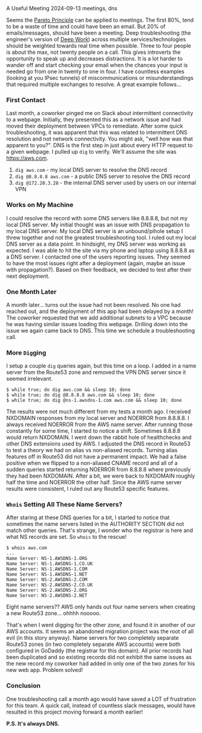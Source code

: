 <post-metadata>
  <post-title>A Useful Meeting</post-title>
  <post-date>2024-09-13</post-date>
  <post-tags>meetings, dns</post-tags>
</post-metadata>

Seems the [Pareto Principle](https://en.wikipedia.org/wiki/Pareto_principle) can be applied to meetings. The first 80%, tend to be a waste of time and could have been an email. But 20% of emails/messages, should have been a meeting. Deep troubleshooting (the engineer's version of [Deep Work](https://calnewport.com/deep-work-rules-for-focused-success-in-a-distracted-world/)) across multiple services/technologies should be weighted towards real time when possible. Three to four people is about the max, not twenty people on a call. This gives introverts the opportunity to speak up and decreases distractions. It is a lot harder to wander off and start checking your email when the chances your input is needed go from one in twenty to one in four. I have countless examples (looking at you IPsec tunnels) of miscommunications or misunderstandings that required multiple exchanges to resolve. A great example follows...

### First Contact
Last month, a coworker pinged me on Slack about intermittent connectivity to a webpage. Initially, they presented this as a network issue and had moved their deployment between VPCs to remediate. After some quick troubleshooting, it was apparent that this was related to intermittent DNS resolution and not network connectivity. You might ask, "well how was that apparent to you?". DNS is the first step in just about every HTTP request to a given webpage. I pulled up `dig` to verify. We'll assume the site was https://aws.com.

1. `dig aws.com` - my local DNS server to resolve the DNS record
2. `dig @8.8.8.8 aws.com` - a public DNS server to resolve the DNS record
3. `dig @172.20.3.28` - the internal DNS server used by users on our internal VPN

### Works on My Machine
I could resolve the record with some DNS servers like 8.8.8.8, but not my local DNS server. My initial thought was an issue with DNS propagation to my local DNS server. My local DNS server is an unbound/pihole setup I threw together and not the greatest troubleshooting tool. I ruled out my local DNS server as a data point. In hindsight, my DNS server was working as expected. I was able to hit the site via my phone and laptop using 8.8.8.8 as a DNS server. I contacted one of the users reporting issues. They seemed to have the most issues right after a deployment (again, maybe an issue with propagation?). Based on their feedback, we decided to test after their next deployment.

### One Month Later
A month later... turns out the issue had not been resolved. No one had reached out, and the deployment of this app had been delayed by a month! The coworker requested that we add additional subnets to a VPC because he was having similar issues loading this webpage. Drilling down into the issue we again came back to DNS. This time we schedule a troubleshooting call.

### More `Dig`ging
I setup a couple `dig` queries again, but this time on a loop. I added in a name server from the Route53 zone and removed the VPN DNS server since it seemed irrelevant.

```
$ while true; do dig aws.com && sleep 10; done
$ while true; do dig @8.8.8.8 aws.com && sleep 10; done
$ while true; do dig @ns-1.awsdns-1.com aws.com && sleep 10; done
```

The results were not much different from my tests a month ago. I received NXDOMAIN responses from my local server and NOERROR from 8.8.8.8. I always received NOERROR from the AWS name server. After running those constantly for some time, I started to notice a shift. Sometimes 8.8.8.8 would return NXDOMAIN. I went down the rabbit hole of healthchecks and other DNS extensions used by AWS. I adjusted the DNS record in Route53 to test a theory we had on alias vs non-aliased records. Turning alias features off in Route53 did not have a permanent impact. We had a false positive when we flipped to a non-aliased CNAME record and all of a sudden queries started returning NOERROR from 8.8.8.8 where previously they had been NXDOMAIN. After a bit, we were back to NXDOMAIN roughly half the time and NOERROR the other half. Since the AWS name server results were consistent, I ruled out any Route53 specific features.

### `Whois` Setting All These Name Servers?
After staring at these DNS queries for a bit, I started to notice that sometimes the name servers listed in the AUTHORITY SECTION did not match other queries. That's strange, I wonder who the registrar is here and what NS records are set. So `whois` to the rescue!

```
$ whois aws.com
...
Name Server: NS-1.AWSDNS-1.ORG
Name Server: NS-1.AWSDNS-1.CO.UK
Name Server: NS-1.AWSDNS-1.COM
Name Server: NS-1.AWSDNS-1.NET
Name Server: NS-2.AWSDNS-2.COM
Name Server: NS-2.AWSDNS-2.CO.UK
Name Server: NS-2.AWSDNS-2.ORG
Name Server: NS-2.AWSDNS-2.NET
```

Eight name servers?? AWS only hands out four name servers when creating a new Route53 zone... ohhhh nooooo.

That's when I went digging for the other zone, and found it in another of our AWS accounts. It seems an abandoned migration project was the root of all evil (in this story anyway). Name servers for two completely separate Route53 zones (in two completely separate AWS accounts) were both configured in GoDaddy (the registrar for this domain). All prior records had been duplicated and so existing records did not exhibit the same issues as the new record my coworker had added in only one of the two zones for his new web app. Problem solved!

### Conclusion
One troubleshooting call a month ago would have saved a LOT of frustration for this team. A quick call, instead of countless slack messages, would have resulted in this project moving forward a month earlier!

**P.S. It's always DNS.**
